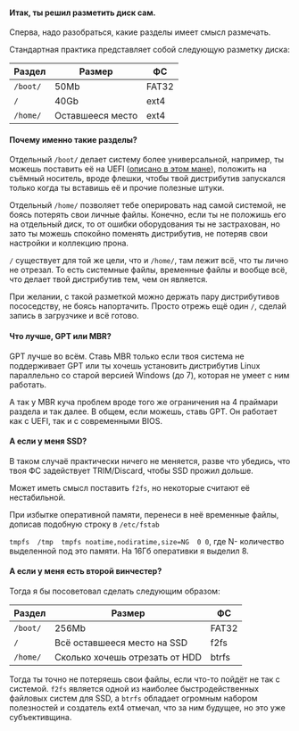 #### Итак, ты решил разметить диск сам.

Сперва, надо разобраться, какие разделы имеет смысл размечать.

Стандартная практика представляет собой следующую разметку диска:

| Раздел        | Размер        | ФС          |
| ------------- | ------------- | ----------- |
| `/boot/`  | 50Mb  | FAT32
| `/`  | 40Gb  | ext4
| `/home/`  | Оставшееся место  | ext4

#### Почему именно такие разделы?

Отдельный `/boot/` делает систему более универсальной, например, ты можешь поставить её на UEFI ([описано в этом мане](https://github.com/for2ch/Linux-F.A.Q/blob/master/resources/documets/%D0%98%D0%BD%D1%81%D1%82%D1%80%D1%83%D0%BA%D1%86%D0%B8%D1%8F%20%D0%BF%D0%BE%20%D1%83%D1%81%D1%82%D0%B0%D0%BD%D0%BE%D0%B2%D0%BA%D0%B5%20%D1%81%20EFI.md)), положить на съёмный носитель, вроде флешки, чтобы твой дистрибутив запускался только когда ты вставишь её и прочие полезные штуки.

Отдельный `/home/` позволяет тебе оперировать над самой системой, не боясь потерять свои личные файлы. Конечно, если ты не положишь его на отдельный диск, то от ошибки оборудования ты не застрахован, но зато ты можешь спокойно поменять дистрибутив, не потеряв свои настройки и коллекцию прона.

`/` существует для той же цели, что и `/home/`, там лежит всё, что ты лично не отрезал. То есть системные файлы, временные файлы и вообще всё, что делает твой дистрибутив тем, чем он является.

При желании, с такой разметкой можно держать пару дистрибутивов пососедству, не боясь напортачить. Просто отрежь ещё один `/`, сделай запись в загрузчике и всё готово.

#### Что лучше, GPT или MBR?

GPT лучше во всём. Ставь MBR только если твоя система не поддерживает GPT или ты хочешь установить дистрибутив Linux параллельно со старой версией Windows (до 7), которая не умеет с ним работать.

А так у MBR куча проблем вроде того же ограничения на 4 праймари раздела и так далее. В общем, если можешь, ставь GPT. Он работает как с UEFI, так и с современными BIOS.

#### А если у меня SSD?

В таком случаё практически ничего не меняется, разве что убедись, что твоя ФС задействует TRIM/Discard, чтобы SSD прожил дольше.

Может иметь смысл поставить `f2fs`, но некоторые считают её нестабильной.

При избытке оперативной памяти, перенеси в неё временные файлы, дописав подобную строку в `/etc/fstab`

`tmpfs  /tmp  tmpfs noatime,nodiratime,size=NG  0 0`, где N- количество выделенной под это памяти. На 16Гб оперативки я выделил 8.

#### А если у меня есть второй винчестер?

Тогда я бы посоветовал сделать следующим образом:

| Раздел        | Размер        | ФС          |
| ------------- | ------------- | ----------- |
| `/boot/`  | 256Mb  | FAT32
| `/`  | Всё оставшееся место на SSD  | f2fs
| `/home/`  | Сколько хочешь отрезать от HDD  | btrfs

Тогда ты точно не потеряешь свои файлы, если что-то пойдёт не так с системой. `f2fs` является одной из наиболее быстродейственных файловых систем для SSD, а `btrfs` обладает огромным набором полезностей и создатель ext4 отмечал, что за ним будущее, но это уже субъективщина.
